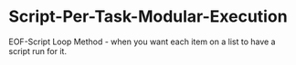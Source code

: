 # Script-Per-Task-Modular-Execution
EOF-Script Loop Method - when you want each item on a list to have a script run for it. 
